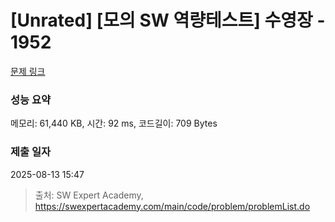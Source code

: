# [Unrated] [모의 SW 역량테스트] 수영장 - 1952 

[문제 링크](https://swexpertacademy.com/main/code/problem/problemDetail.do?contestProbId=AV5PpFQaAQMDFAUq) 

### 성능 요약

메모리: 61,440 KB, 시간: 92 ms, 코드길이: 709 Bytes

### 제출 일자

2025-08-13 15:47



> 출처: SW Expert Academy, https://swexpertacademy.com/main/code/problem/problemList.do